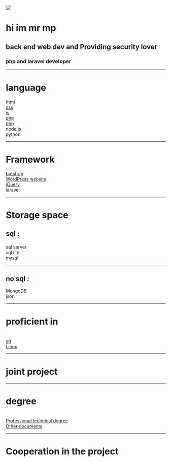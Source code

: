 <img src='https://media.giphy.com/media/WUlplcMpOCEmTGBtBW/giphy.gif'><h1>hi im mr mp </h1><h2> back end web dev and Providing security lover<h3>php and laravel developer<hr><h1><b>language</b></h1><a href='https://github.com/mrmp98/Historical-information-site'>html</a><br><a href='https://github.com/mrmp98/Historical-information-site'>css</a><br><a href='https://github.com/mrmp98/js-web'>js</a><br><a href='https://github.com/mrmp98/shrkat'>php</a>
<br>
<a href='https://github.com/mrmp98/daneshjoyar.git'>php</a>
<br>node.js<br>python<hr><h1>Framework </h1><a href='https://github.com/mrmp98/Corporate-site'>botstrap</a><br><a href='https://github.com/mrmp98/WordPress-website'>WordPress website</a><br><a href='https://github.com/mrmp98/Notif-gold'>jQuery</a><br>laravel<br><hr><h1> Storage space </h1><h2>sql :
</h2>sql server<br>sql lite<br>mysql <br><hr><h2>no sql :</h2>MongoDB<br>json<hr><h1>proficient in</h1><br><a href='https://github.com/mrmp98'>git</a><br><a href='https://ubuntu.com/'>Linux </a><hr><h1>joint project</h1><hr><h1>degree</h1><br><a href='https://github.com/mrmp98/Professional-technical-degree'> Professional technical degree </a><br><a href='https://github.com/mrmp98/Other-documents.git'> Other documents </a> 
<hr> 
<h1>Cooperation in the project</h1>
<br>

